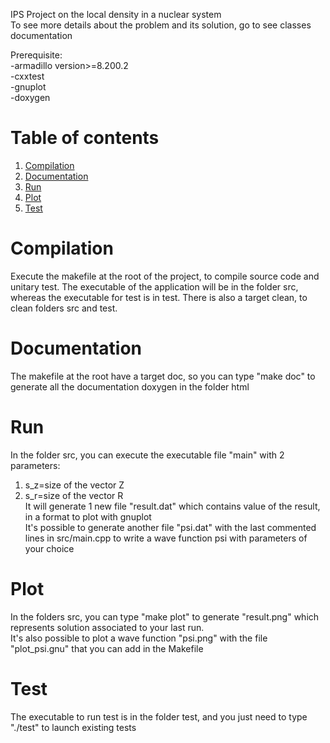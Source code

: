 IPS Project on the local density in a nuclear system <br/>
To see more details about the problem and its solution, go to see classes documentation

Prerequisite:<br/>
-armadillo version>=8.200.2<br/>
-cxxtest <br/>
-gnuplot <br/>
-doxygen <br/>

Table of contents
==================

1. [Compilation](#Compilation) 
2. [Documentation](#Documenation)
3. [Run](#Run)
4. [Plot](#Plot)
5. [Test](#Test)


# Compilation <a name="Compilation"></a>
Execute the makefile at the root of the project, to compile source code and unitary test.
The executable of the application will be in the folder src, whereas the executable for test is in test.
There is also a target clean, to clean folders src and test.


# Documentation <a name="Documentation"></a>
The makefile at the root have a target doc, so you can type "make doc" to generate all the documentation doxygen in the folder html 


# Run <a name="Run"></a>
In the folder src, you can execute the executable file "main" with 2 parameters:<br/>
   1) s_z=size of the vector Z <br/>
   2) s_r=size of the vector R <br/>
It will generate 1 new file "result.dat" which contains value of the result, in a format to plot with gnuplot <br/>
It's possible to generate another file "psi.dat" with the last commented lines in src/main.cpp to write a wave function psi with parameters of your choice <br/>

# Plot <a name="Plot"></a>
In the folders src, you can type "make plot" to generate "result.png" which represents solution associated to your last run. <br/>
It's also possible to plot a wave function "psi.png" with the file "plot_psi.gnu" that you can add in the Makefile <br/>

# Test <a name="Test"></a>
The executable to run test is in the folder test, and you just need to type "./test" to launch existing tests
